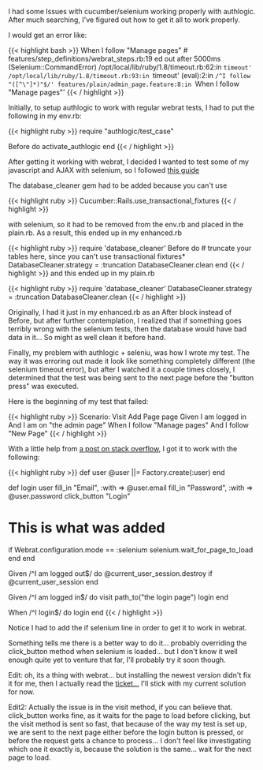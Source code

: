 I had some Issues with cucumber/selenium working properly with authlogic. After much searching, I've figured out how to get it all to work properly.

I would get an error like:

{{< highlight bash >}}
When I follow "Manage pages"                          # features/step_definitions/webrat_steps.rb:19
  ed out after 5000ms (Selenium::CommandError)
  /opt/local/lib/ruby/1.8/timeout.rb:62:in `timeout'
  /opt/local/lib/ruby/1.8/timeout.rb:93:in `timeout'
  (eval):2:in `/^I follow "([^\"]*)"$/'
  features/plain/admin_page.feature:8:in `When I follow "Manage pages"'
{{< / highlight >}}

Initially, to setup authlogic to work with regular webrat tests, I had to put the following in my env.rb:


{{< highlight ruby >}}
require "authlogic/test_case"

Before do
  activate_authlogic
end
{{< / highlight >}}

After getting it working with webrat, I decided I wanted to test some of my javascript and AJAX with selenium, so I followed [this guide](http://wiki.github.com/aslakhellesoy/cucumber/setting-up-selenium)

The database_cleaner gem had to be added because you can't use

{{< highlight ruby >}}
Cucumber::Rails.use_transactional_fixtures
{{< / highlight >}}

with selenium, so it had to be removed from the env.rb and placed in the plain.rb. As a result, this ended up in my enhanced.rb

{{< highlight ruby >}}
  require 'database_cleaner'
  Before do
    # truncate your tables here, since you can't use transactional fixtures*
    DatabaseCleaner.strategy = :truncation
    DatabaseCleaner.clean
  end
{{< / highlight >}}
and this ended up in my plain.rb

{{< highlight ruby >}}
require 'database_cleaner'
DatabaseCleaner.strategy = :truncation
DatabaseCleaner.clean
{{< / highlight >}}

Originally, I had it just in my enhanced.rb as an After block instead of Before, but after further contemplation, I realized that if something goes terribly wrong with the selenium tests, then the database would have bad data in it... So might as well clean it before hand.

Finally, my problem with authlogic + seleniu, was how I wrote my test. The way it was erroring out made it look like something completely different (the selenium timeout error), but after I watched it a couple times closely, I determined that the test was being sent to the next page before the "button press" was executed.

Here is the beginning of my test that failed:

{{< highlight ruby >}}
  Scenario: Visit Add Page page
    Given I am logged in
    And I am on "the admin page"
    When I follow "Manage pages"
    And I follow "New Page"
{{< / highlight >}}

With a little help from [a post on stack overflow](http://stackoverflow.com/questions/966052/cucumber-selenium-fails-randomly/966998#966998), I got it to work with the following:

{{< highlight ruby >}}
def user
  @user ||= Factory.create(:user)
end

def login
  user
  fill_in "Email", :with => @user.email 
  fill_in "Password", :with => @user.password
  click_button "Login"

  # This is what was added
  if Webrat.configuration.mode == :selenium
    selenium.wait_for_page_to_load
  end
end

Given /^I am logged out$/ do
  @current_user_session.destroy if @current_user_session
end

Given /^I am logged in$/ do
  visit path_to("the login page")
  login
end

When /^I login$/ do
  login
end
{{< / highlight >}}

Notice I had to add the if selenium line in order to get it to work in webrat.

Something tells me there is a better way to do it... probably overriding the click_button method when selenium is loaded... but I don't know it well enough quite yet to venture that far, I'll probably try it soon though.


Edit: oh, its a thing with webrat... but installing the newest version didn't fix it for me, then I actually read the [ticket...](https://webrat.lighthouseapp.com/projects/10503/tickets/226-not-waiting-for-page-load-with-selenium) I'll stick with my current solution for now.

Edit2: Actually the issue is in the visit method, if you can believe that. click_button works fine, as it waits for the page to load before clicking, but the visit method is sent so fast, that because of the way my test is set up, we are sent to the next page either before the login button is pressed, or before the request gets a chance to process... I don't feel like investigating which one it exactly is, because the solution is the same... wait for the next page to load.
